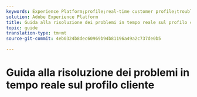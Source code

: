 ```yaml
---
keywords: Experience Platform;profile;real-time customer profile;troubleshooting;API
solution: Adobe Experience Platform
title: Guida alla risoluzione dei problemi in tempo reale sul profilo cliente
topic: guide
translation-type: tm+mt
source-git-commit: 4eb0324b8dec60969b94b81196a49a2c737de0b5

---
```



# Guida alla risoluzione dei problemi in tempo reale sul profilo cliente
